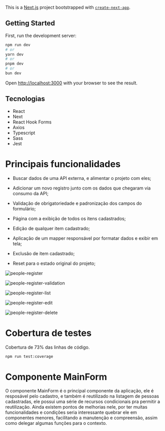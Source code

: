 This is a [Next.js](https://nextjs.org/) project bootstrapped with [`create-next-app`](https://github.com/vercel/next.js/tree/canary/packages/create-next-app).

## Getting Started

First, run the development server:

```bash
npm run dev
# or
yarn dev
# or
pnpm dev
# or
bun dev
```

Open [http://localhost:3000](http://localhost:3000) with your browser to see the result.

## Tecnologias

- React
- Next
- React Hook Forms
- Axios
- Typescript
- Sass
- Jest

# Principais funcionalidades

- Buscar dados de uma API externa, e alimentar o projeto com eles;

- Adicionar um novo registro junto com os dados que chegaram via consumo da API;

- Validação de obrigatoriedade e padronização dos campos do formulário;

- Página com a exibição de todos os itens cadastrados;

- Edição de qualquer item cadastrado;

- Aplicação de um mapper responsável por formatar dados e exibir em tela;

- Exclusão de item cadastrado;

- Reset para o estado original do projeto;

![people-register](https://github.com/JPSS14/people-register/assets/40327303/f355926f-3d0e-437b-9aab-500fa7ecb877)

![people-register-validation](https://github.com/JPSS14/people-register/assets/40327303/7068c121-a6b4-421f-bc32-c93146f60388)

![people-register-list](https://github.com/JPSS14/people-register/assets/40327303/1d59d97e-906f-4256-b9aa-33f72cc6c0c6)

![people-register-edit](https://github.com/JPSS14/people-register/assets/40327303/01edffb5-2659-4acd-8278-e3215165786a)

![people-register-delete](https://github.com/JPSS14/people-register/assets/40327303/9fc42670-ec30-40e5-a298-fe7ea3819ca5)

# Cobertura de testes

Cobertura de 73% das linhas de código.

```bash
npm run test:coverage
```

# Componente MainForm

O componente MainForm é o principal componente da aplicação, ele é resposável pelo cadastro, e também é reutilizado na listagem de pessoas cadastradas, ele possui uma série de recursos condicionais pra permitir a reutilização. Ainda existem pontos de melhorias nele, por ter muitas funcionalidades e condições seria interessante quebrar ele em componentes menores, facilitando a manutenção e compreensão, assim como delegar algumas funções para o contexto.
